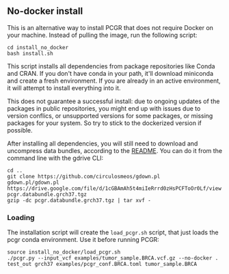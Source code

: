 ## No-docker install

This is an alternative way to install PCGR that does not require Docker on your machine. Instead of pulling the image, 
run the following script:

```
cd install_no_docker
bash install.sh
```

This script installs all dependencies from package repositories like Conda and CRAN. If you don't have conda in your 
path, it'll download miniconda and create a fresh environment. If you are already in an active environment, it will 
attempt to install everything into it.

This does not guarantee a successful install: due to ongoing updates of the packages in public repositories, you might 
end up with issues due to version conflics, or unsupported versions for some packages, or missing packages for your 
system. So try to stick to the dockerized version if possible.

After installing all dependencies, you will still need to download and uncompress data bundles, according to the 
[README](https://github.com/sigven/pcgr). You can do it from the command line with the gdrive CLI:

```
cd ..
git clone https://github.com/circulosmeos/gdown.pl
gdown.pl/gdown.pl https://drive.google.com/file/d/1cGBAmAh5t4miIeRrrd0zHsPCFToOr0Lf/view pcgr.databundle.grch37.tgz
gzip -dc pcgr.databundle.grch37.tgz | tar xvf -
```

### Loading

The installation script will create the `load_pcgr.sh` script, that just loads the pcgr conda environment. 
Use it before running PCGR:

```
source install_no_docker/load_pcgr.sh
./pcgr.py --input_vcf examples/tumor_sample.BRCA.vcf.gz --no-docker . test_out grch37 examples/pcgr_conf.BRCA.toml tumor_sample.BRCA
```